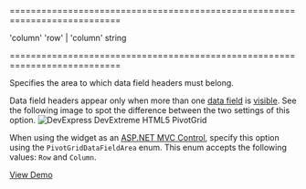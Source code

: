 <!--**
/*-------------------------------------------
    Auto-generated file. Do not modify.
-------------------------------------------

**-->
===========================================================================
<!--default-->'column'<!--/default-->
<!--acceptValues-->'row' | 'column'<!--/acceptValues-->
<!--type-->string<!--/type-->
===========================================================================

<!--shortDescription-->
Specifies the area to which data field headers must belong.
<!--/shortDescription-->

<!--fullDescription-->
Data field headers appear only when more than one [data field](/Documentation/ApiReference/Data_Layer/PivotGridDataSource/Configuration/fields/#area) is [visible](/Documentation/ApiReference/Data_Layer/PivotGridDataSource/Configuration/fields/#visible). See the following image to spot the difference between the two settings of this option.
![DevExpress DevExtreme HTML5 PivotGrid](/Content/images/doc/17_2/DataGrid/PivotGrid_dataFieldArea.png)

When using the widget as an [ASP.NET MVC Control](/Documentation/Guide/ASP.NET_MVC_Controls/Fundamentals/), specify this option using the `PivotGridDataFieldArea` enum. This enum accepts the following values: `Row` and `Column`.

<a href="https://js.devexpress.com/Demos/WidgetsGallery/Demo/Pivot_Grid/LayoutCustomization/jQuery/Light/" class="button orange small fix-width-155" style="margin-right: 20px;" target="_blank">View Demo</a>
<!--/fullDescription-->